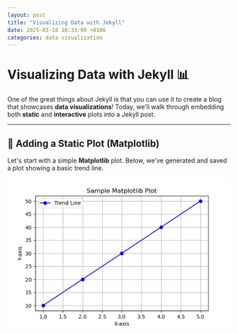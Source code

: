 ```yaml
---
layout: post
title: "Visualizing Data with Jekyll"
date: 2025-03-18 10:33:09 +0100
categories: data visualization
---
```


# **Visualizing Data with Jekyll** 📊  

One of the great things about Jekyll is that you can use it to create a blog that showcases **data visualizations**! Today, we’ll walk through embedding both **static** and **interactive** plots into a Jekyll post.  

---

## **📌 Adding a Static Plot (Matplotlib)**  

Let's start with a simple **Matplotlib** plot. Below, we’ve generated and saved a plot showing a basic trend line.  

![assets/images/matplotlib_plot.png](../assets/images/matplotlib_plot.png)